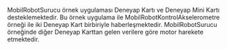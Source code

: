 MobilRobotSurucu örnek uygulaması Deneyap Kartı ve Deneyap Mini Kartı desteklemektedir. Bu örnek uygulama ile MobilRobotKontrolAkselerometre örneği ile iki Deneyap Kart birbiriyle haberleşmektedir. MobilRobotSurucu örneğinde diğer Deneyap Karttan gelen verilere göre motor harekete etmektedir.
